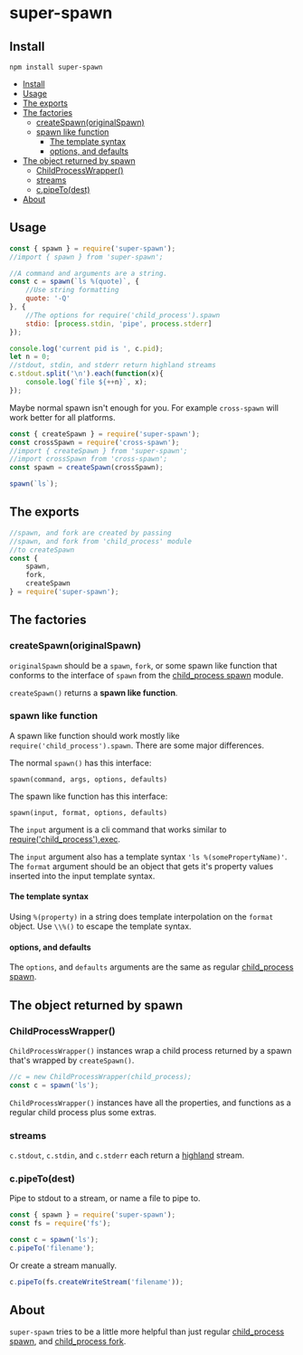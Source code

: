 super-spawn
====

Install
---

`npm install super-spawn`

<!-- toc -->
* [Install](#install)
* [Usage](#usage)
* [The exports](#the-exports)
* [The factories](#the-factories)
  * [createSpawn(originalSpawn)](#createspawnoriginalspawn)
  * [spawn like function](#spawn-like-function)
    * [The template syntax](#the-template-syntax)
    * [options, and defaults](#options-and-defaults)
* [The object returned by spawn](#the-object-returned-by-spawn)
  * [ChildProcessWrapper()](#childprocesswrapper)
  * [streams](#streams)
  * [c.pipeTo(dest)](#cpipetodest)
* [About](#about)

<!-- toc stop -->
Usage
---

```javascript
const { spawn } = require('super-spawn');
//import { spawn } from 'super-spawn';

//A command and arguments are a string.
const c = spawn(`ls %(quote)`, {
    //Use string formatting
    quote: '-Q'
}, {
    //The options for require('child_process').spawn
    stdio: [process.stdin, 'pipe', process.stderr]
});

console.log('current pid is ', c.pid);
let n = 0;
//stdout, stdin, and stderr return highland streams
c.stdout.split('\n').each(function(x){
    console.log(`file ${++n}`, x);
});
```

Maybe normal spawn isn't enough for you. For example `cross-spawn` will work better for all platforms.

```javascript
const { createSpawn } = require('super-spawn');
const crossSpawn = require('cross-spawn');
//import { createSpawn } from 'super-spawn';
//import crossSpawn from 'cross-spawn';
const spawn = createSpawn(crossSpawn);

spawn(`ls`);
```

The exports
----

```javascript
//spawn, and fork are created by passing
//spawn, and fork from 'child_process' module
//to createSpawn
const {
    spawn,
    fork,
    createSpawn
} = require('super-spawn');
```

The factories
------

### createSpawn(originalSpawn)

`originalSpawn` should be a `spawn`, `fork`, or some spawn like function that conforms to the interface of `spawn` from the [child_process spawn](https://nodejs.org/api/child_process.html#child_process_child_process_spawn_command_args_options) module.

`createSpawn()` returns a **spawn like function**.

### spawn like function

A spawn like function should work mostly like `require('child_process').spawn`. There are some major differences.

The normal `spawn()` has this interface:

`spawn(command, args, options, defaults)`

The spawn like function has this interface:

`spawn(input, format, options, defaults)`

The `input` argument is a cli command that works similar to [require('child_process').exec](https://nodejs.org/api/child_process.html#child_process_child_process_exec_command_options_callback).

The `input` argument also has a template syntax `'ls %(somePropertyName)'`. The `format` argument should be an object that gets it's property values inserted into the input template syntax.

#### The template syntax

Using `%(property)` in a string does template interpolation on the `format` object. Use `\\%()` to escape the template syntax.

#### options, and defaults

The `options`, and `defaults` arguments are the same as regular [child_process spawn](https://nodejs.org/api/child_process.html#child_process_child_process_spawn_command_args_options).


The object returned by spawn
---------------

### ChildProcessWrapper()

`ChildProcessWrapper()` instances wrap a child process returned by a spawn that's wrapped by `createSpawn()`.


```javascript
//c = new ChildProcessWrapper(child_process);
const c = spawn('ls');
```

`ChildProcessWrapper()` instances have all the properties, and functions as a regular child process plus some extras.

### streams

`c.stdout`, `c.stdin`, and `c.stderr` each return a [highland](http://highlandjs.org/) stream.

### c.pipeTo(dest)

Pipe to stdout to a stream, or name a file to pipe to.

```javascript
const { spawn } = require('super-spawn');
const fs = require('fs');

const c = spawn('ls');
c.pipeTo('filename');
```
Or create a stream manually.
```javascript
c.pipeTo(fs.createWriteStream('filename'));
```

About
---

`super-spawn` tries to be a little more helpful than just regular [child_process spawn](https://nodejs.org/api/child_process.html#child_process_child_process_spawn_command_args_options), and [child_process fork](https://nodejs.org/api/child_process.html#child_process_child_process_fork_modulepath_args_options).

